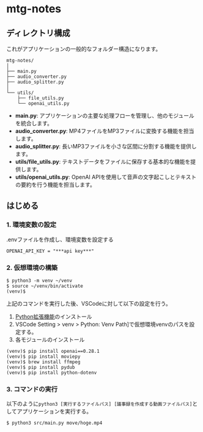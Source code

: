 # mtg-notes

## ディレクトリ構成

これがアプリケーションの一般的なフォルダー構造になります。

```
mtg-notes/
│
├── main.py 
├── audio_converter.py
├── audio_splitter.py
│
└── utils/
    ├── file_utils.py
    └── openai_utils.py
```

- **main.py**: アプリケーションの主要な処理フローを管理し、他のモジュールを統合します。
- **audio_converter.py**: MP4ファイルをMP3ファイルに変換する機能を担当します。
- **audio_splitter.py**: 長いMP3ファイルを小さな区間に分割する機能を提供します。
- **utils/file_utils.py**: テキストデータをファイルに保存する基本的な機能を提供します。
- **utils/openai_utils.py**: OpenAI APIを使用して音声の文字起こしとテキストの要約を行う機能を担当します。

## はじめる 

### 1. 環境変数の設定 

.envファイルを作成し、環境変数を設定する

```.env
OPENAI_API_KEY = "***api key***"
```

### 2. 仮想環境の構築

```
$ python3 -m venv ~/venv
$ source ~/venv/bin/activate
(venv)$
```

上記のコマンドを実行した後、VSCodeに対して以下の設定を行う。

1. [Python拡張機能](https://marketplace.visualstudio.com/items?itemName=ms-python.python)のインストール
2. VSCode Setting > venv > Python: Venv Path]で仮想環境venvのパスを設定する。
3. 各モジュールのインストール

```
(venv)$ pip install openai==0.28.1
(venv)$ pip install moviepy
(venv)$ brew install ffmpeg
(venv)$ pip install pydub
(venv)$ pip install python-dotenv
```

### 3. コマンドの実行

以下のように`python3 [実行するファイルパス] [議事録を作成する動画ファイルパス]`としてアプリケーションを実行する。

```
$ python3 src/main.py move/hoge.mp4
```
